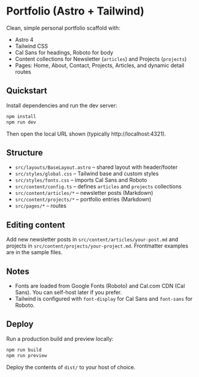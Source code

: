 # Portfolio (Astro + Tailwind)

Clean, simple personal portfolio scaffold with:

- Astro 4
- Tailwind CSS
- Cal Sans for headings, Roboto for body
- Content collections for Newsletter (`articles`) and Projects (`projects`)
- Pages: Home, About, Contact, Projects, Articles, and dynamic detail routes

## Quickstart

Install dependencies and run the dev server:

```sh
npm install
npm run dev
```

Then open the local URL shown (typically http://localhost:4321).

## Structure

- `src/layouts/BaseLayout.astro` – shared layout with header/footer
- `src/styles/global.css` – Tailwind base and custom styles
- `src/styles/fonts.css` – imports Cal Sans and Roboto
- `src/content/config.ts` – defines `articles` and `projects` collections
- `src/content/articles/*` – newsletter posts (Markdown)
- `src/content/projects/*` – portfolio entries (Markdown)
- `src/pages/*` – routes

## Editing content

Add new newsletter posts in `src/content/articles/your-post.md` and projects in `src/content/projects/your-project.md`. Frontmatter examples are in the sample files.

## Notes

- Fonts are loaded from Google Fonts (Roboto) and Cal.com CDN (Cal Sans). You can self-host later if you prefer.
- Tailwind is configured with `font-display` for Cal Sans and `font-sans` for Roboto.

## Deploy

Run a production build and preview locally:

```sh
npm run build
npm run preview
```

Deploy the contents of `dist/` to your host of choice.